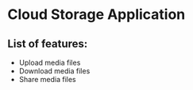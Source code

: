 # Cloud Storage Application

## List of features:
- Upload media files 
- Download media files
- Share media files
